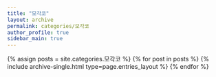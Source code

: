 ```yaml
---
title: "모각코"
layout: archive
permalink: categories/모각코
author_profile: true
sidebar_main: true
---
```


{% assign posts = site.categories.모각코 %}
{% for post in posts %} {% include archive-single.html type=page.entries_layout %} {% endfor %}
